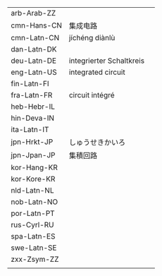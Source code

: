 | | | |
|-|-|-|
| arb-Arab-ZZ |  |  |
| cmn-Hans-CN | 集成电路 |  |
| cmn-Latn-CN | jíchéng diànlù |  |
| dan-Latn-DK |  |  |
| deu-Latn-DE | integrierter Schaltkreis |  |
| eng-Latn-US | integrated circuit |  |
| fin-Latn-FI |  |  |
| fra-Latn-FR | circuit intégré |  |
| heb-Hebr-IL |  |  |
| hin-Deva-IN |  |  |
| ita-Latn-IT |  |  |
| jpn-Hrkt-JP | しゅうせきかいろ |  |
| jpn-Jpan-JP | 集積回路 |  |
| kor-Hang-KR |  |  |
| kor-Kore-KR |  |  |
| nld-Latn-NL |  |  |
| nob-Latn-NO |  |  |
| por-Latn-PT |  |  |
| rus-Cyrl-RU |  |  |
| spa-Latn-ES |  |  |
| swe-Latn-SE |  |  |
| zxx-Zsym-ZZ |  |  |
|  |  |  |
